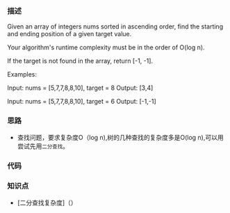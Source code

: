 ### 描述

Given an array of integers nums sorted in ascending order, find the starting and ending position of a given target value.

Your algorithm's runtime complexity must be in the order of O(log n).

If the target is not found in the array, return [-1, -1].

Examples:

Input: nums = [5,7,7,8,8,10], target = 8
Output: [3,4]

Input: nums = [5,7,7,8,8,10], target = 6
Output: [-1,-1]

### 思路
* 查找问题，要求复杂度O（log n),树的几种查找的复杂度多是O(log n),可以用尝试先用`二分查找`。



### 代码



### 知识点

* [二分查找复杂度]（）
